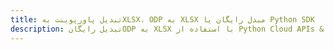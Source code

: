---title: تبدیل پاورپوینت بهXLSX، ODP به XLSX مبدل رایگان یا Python SDKdescription: تبدیل رایگانODP به XLSX با استفاده از Python Cloud APIs & SDK. همچنین اسناد Microsoft PowerPoint را در Cloud ایجاد، ویرایش و رندر کنید.---